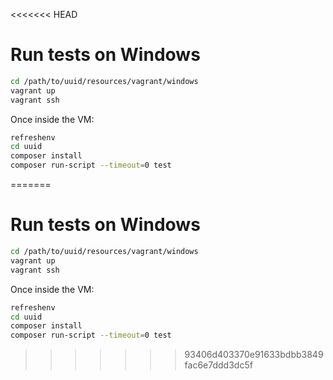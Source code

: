 <<<<<<< HEAD
# Run tests on Windows

``` bash
cd /path/to/uuid/resources/vagrant/windows
vagrant up
vagrant ssh
```

Once inside the VM:

``` bash
refreshenv
cd uuid
composer install
composer run-script --timeout=0 test
```
=======
# Run tests on Windows

``` bash
cd /path/to/uuid/resources/vagrant/windows
vagrant up
vagrant ssh
```

Once inside the VM:

``` bash
refreshenv
cd uuid
composer install
composer run-script --timeout=0 test
```
>>>>>>> 93406d403370e91633bdbb3849fac6e7ddd3dc5f

